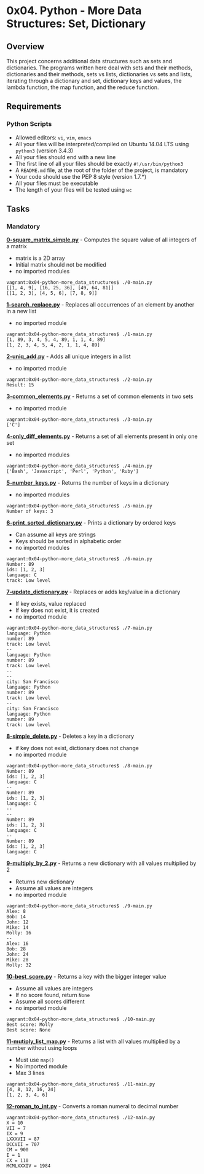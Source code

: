 # 0x04. Python - More Data Structures: Set, Dictionary

## Overview
This project concerns additional data structures such as sets and dictionaries. The programs written here deal with sets and their methods, dictionaries and their methods, sets vs lists, dictionaries vs sets and lists, iterating through a dictionary and set, dictionary keys and values, the lambda function, the map function, and the reduce function.

## Requirements
### Python Scripts
* Allowed editors: `vi`, `vim`, `emacs`
* All your files will be interpreted/compiled on Ubuntu 14.04 LTS using `python3` (version 3.4.3)
* All your files should end with a new line
* The first line of all your files should be exactly `#!/usr/bin/python3`
* A `README.md` file, at the root of the folder of the project, is mandatory
* Your code should use the PEP 8 style (version 1.7.*)
* All your files must be executable
* The length of your files will be tested using `wc`

## Tasks
### Mandatory
**[0-square_matrix_simple.py](0-square_matrix_simple.py)** - Computes the square value of all integers of a matrix
* matrix is a 2D array
* Initial matrix should not be modified
* no imported modules
```
vagrant:0x04-python-more_data_structures$ ./0-main.py
[[1, 4, 9], [16, 25, 36], [49, 64, 81]]
[[1, 2, 3], [4, 5, 6], [7, 8, 9]]
```

**[1-search_replace.py](1-search_replace.py)** - Replaces all occurrences of an element by another in a new list
* no imported module
```
vagrant:0x04-python-more_data_structures$ ./1-main.py
[1, 89, 3, 4, 5, 4, 89, 1, 1, 4, 89]
[1, 2, 3, 4, 5, 4, 2, 1, 1, 4, 89]
```

**[2-uniq_add.py](2-uniq_add.py)** - Adds all unique integers in a list
* no imported module
```
vagrant:0x04-python-more_data_structures$ ./2-main.py
Result: 15
```

**[3-common_elements.py](3-common_elements.py)** - Returns a set of common elements in two sets
* no imported module
```
vagrant:0x04-python-more_data_structures$ ./3-main.py
['C']
```

**[4-only_diff_elements.py](4-only_diff_elements.py)** - Returns a set of all elements present in only one set
* no imported modules
```
vagrant:0x04-python-more_data_structures$ ./4-main.py
['Bash', 'Javascript', 'Perl', 'Python', 'Ruby']
```

**[5-number_keys.py](5-number_keys.py)** - Returns the number of keys in a dictionary
* no imported modules
```
vagrant:0x04-python-more_data_structures$ ./5-main.py
Number of keys: 3
```

**[6-print_sorted_dictionary.py](6-print_sorted_dictionary.py)** - Prints a dictionary by ordered keys
* Can assume all keys are strings
* Keys should be sorted in alphabetic order
* no imported modules
```
vagrant:0x04-python-more_data_structures$ ./6-main.py
Number: 89
ids: [1, 2, 3]
language: C
track: Low level
```

**[7-update_dictionary.py](7-update_dictionary.py)** - Replaces or adds key/value in a dictionary
* If key exists, value replaced
* If key does not exist, it is created
* no imported module
```
vagrant:0x04-python-more_data_structures$ ./7-main.py
language: Python
number: 89
track: Low level
--
language: Python
number: 89
track: Low level
--
--
city: San Francisco
language: Python
number: 89
track: Low level
--
city: San Francisco
language: Python
number: 89
track: Low level
```

**[8-simple_delete.py](8-simple_delete.py)** - Deletes a key in a dictionary
* if key does not exist, dictionary does not change
* no imported module
```
vagrant:0x04-python-more_data_structures$ ./8-main.py
Number: 89
ids: [1, 2, 3]
language: C
--
Number: 89
ids: [1, 2, 3]
language: C
--
--
Number: 89
ids: [1, 2, 3]
language: C
--
Number: 89
ids: [1, 2, 3]
language: C
```

**[9-multiply_by_2.py](9-multiply_by_2.py)** - Returns a new dictionary with all values multiplied by 2
* Returns new dictionary
* Assume all values are integers
* no imported module
```
vagrant:0x04-python-more_data_structures$ ./9-main.py
Alex: 8
Bob: 14
John: 12
Mike: 14
Molly: 16
--
Alex: 16
Bob: 28
John: 24
Mike: 28
Molly: 32
```

**[10-best_score.py](10-best_score.py)** - Returns a key with the bigger integer value
* Assume all values are integers
* If no score found, return `None`
* Assume all scores different
* no imported module
```
vagrant:0x04-python-more_data_structures$ ./10-main.py
Best score: Molly
Best score: None
```

**[11-mutiply_list_map.py](11-mutiply_list_map.py)** - Returns a list with all values multiplied by a number without using loops
* Must use `map()`
* No imported module
* Max 3 lines
```
vagrant:0x04-python-more_data_structures$ ./11-main.py
[4, 8, 12, 16, 24]
[1, 2, 3, 4, 6]
```

**[12-roman_to_int.py](12-roman_to_int.py)** - Converts a roman numeral to decimal number
```
vagrant:0x04-python-more_data_structures$ ./12-main.py
X = 10
VII = 7
IX = 9
LXXXVII = 87
DCCVII = 707
CM = 900
I = 1
CX = 110
MCMLXXXIV = 1984
```
